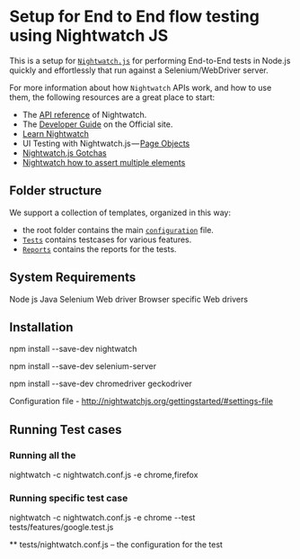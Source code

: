 # Setup for End to End flow testing using Nightwatch JS

This is a setup for [`Nightwatch.js`][man] for performing End-to-End tests in Node.js quickly and effortlessly that run against a Selenium/WebDriver server.

For more information about how `Nightwatch` APIs work, and how to use them,
the following resources are a great place to start:

- The [API reference][api] of Nightwatch.
- The [Developer Guide][help] on the Official site.
- [Learn Nightwatch][learn]
- UI Testing with Nightwatch.js — [Page Objects][pageobjects]
- [Nightwatch.js Gotchas][gotchas]
- [Nightwatch how to assert multiple elements][multi]



[man]: http://nightwatchjs.org/
[help]: http://nightwatchjs.org/guide
[api]: http://nightwatchjs.org/api
[learn]: https://github.com/dwyl/learn-nightwatch
[pageobjects]: http://matthewroach.me/ui-testing-with-nightwatch-js-page-objects/
[gotchas]: https://ericheikes.com/nightwatch-js-gotchas/
[multi]: https://stackoverflow.com/questions/27116103/nightwatch-js-how-to-assert-multiple-elements?rq=1

## Folder structure

We support a collection of templates, organized in this way:

- the root folder contains the main [`configuration`](./nightwatch.conf.js) file. 
- [`Tests`](./tests) contains testcases for various features.
- [`Reports`](./reports) contains the reports for the tests. 

## System Requirements
Node js
Java
Selenium Web driver
Browser specific Web drivers

## Installation

npm install --save-dev nightwatch

npm install --save-dev selenium-server

npm install --save-dev chromedriver geckodriver

Configuration file - http://nightwatchjs.org/gettingstarted/#settings-file

## Running Test cases 

### Running all the 
nightwatch -c nightwatch.conf.js -e chrome,firefox

### Running specific test case
nightwatch -c nightwatch.conf.js -e chrome --test tests/features/google.test.js


** tests/nightwatch.conf.js – the configuration for the test



